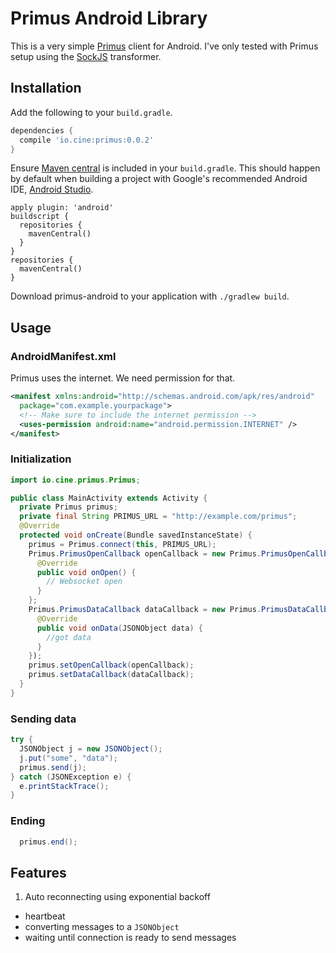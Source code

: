 # Primus Android Library

This is a very simple [Primus][primus] client for Android. I've only tested with Primus setup  using the [SockJS][sockjs-transformer] transformer.

## Installation

Add the following to your `build.gradle`.

```groovy
dependencies {
  compile 'io.cine:primus:0.0.2'
}
```

Ensure [Maven central](http://search.maven.org/) is included in your `build.gradle`. This should happen by default when building a project with Google's recommended Android IDE, [Android Studio](https://developer.android.com/sdk/installing/studio.html).

```
apply plugin: 'android'
buildscript {
  repositories {
    mavenCentral()
  }
}
repositories {
  mavenCentral()
}
```

Download primus-android to your application with `./gradlew build`.

## Usage

### AndroidManifest.xml

Primus uses the internet. We need permission for that.

```xml
<manifest xmlns:android="http://schemas.android.com/apk/res/android"
  package="com.example.yourpackage">
  <!-- Make sure to include the internet permission -->
  <uses-permission android:name="android.permission.INTERNET" />
</manifest>
```

### Initialization

```java
import io.cine.primus.Primus;

public class MainActivity extends Activity {
  private Primus primus;
  private final String PRIMUS_URL = "http://example.com/primus";
  @Override
  protected void onCreate(Bundle savedInstanceState) {
    primus = Primus.connect(this, PRIMUS_URL);
    Primus.PrimusOpenCallback openCallback = new Primus.PrimusOpenCallback() {
      @Override
      public void onOpen() {
        // Websocket open
      }
    };
    Primus.PrimusDataCallback dataCallback = new Primus.PrimusDataCallback() {
      @Override
      public void onData(JSONObject data) {
        //got data
      }
    });
    primus.setOpenCallback(openCallback);
    primus.setDataCallback(dataCallback);
  }
}
```

### Sending data

```java
try {
  JSONObject j = new JSONObject();
  j.put("some", "data");
  primus.send(j);
} catch (JSONException e) {
  e.printStackTrace();
}

```

### Ending
```java
  primus.end();
```

## Features

1. Auto reconnecting using exponential backoff
* heartbeat
* converting messages to a `JSONObject`
* waiting until connection is ready to send messages


<!-- external links -->
[primus]:https://github.com/primus/primus
[sockjs-transformer]:https://github.com/primus/primus#sockjs
